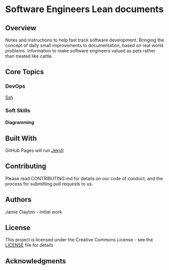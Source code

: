 # Software Engineers Lean documents

## Overview

Notes and instructions to help fast track software development.
Bringing the concept of daily small improvements to documentation, based on real world problems.
Information to make software engineers valued as pets rather than treated like cattle.

## Core Topics

### DevOps

[Ssh](devops/ssh.md)

### Soft Skills

#### Diagramming
  
## Built With

GitHub Pages will run [Jekyll](https://jekyllrb.com/)

## Contributing

Please read CONTRIBUTING.md for details on our code of conduct, and the process for submitting pull requests to us.

## Authors

Jamie Clayton - Initial work

## License

This project is licensed under the Creative Commons License - see the [LICENSE](./LICENSE.md) file for details

## Acknowledgments
